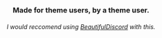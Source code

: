 <p align="center">
  <img src="https://cdn.discordapp.com/attachments/243950706959056907/257408663420010500/unknown.png" alt="">
  <h3 align="center">Made for theme users, by a theme user.</h3>
</p>
<h6 align="center">I would reccomend using <a href="https://github.com/leovoel/BeautifulDiscord">BeautifulDiscord</a> with this.</h6>
